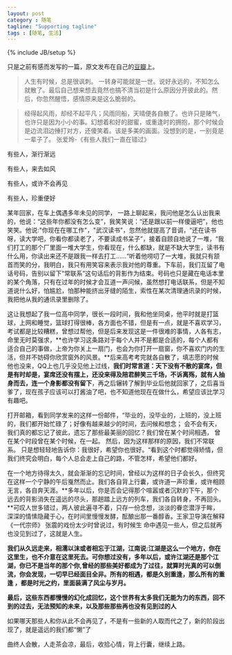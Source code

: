 ```yaml
---
layout: post
category : 随笔
tagline: "Supporting tagline"
tags : [随笔, 生活]
---
```

{% include JB/setup %}

只是之前有感而发写的一篇，原文发布在自己的[豆瓣](http://www.douban.com/note/295698799/)上。



> 人生有时候，总是很讽刺。 一转身可能就是一世。说好永远的，不知怎么就散了。最后自己想来想去竟然也搞不清当初是什么原因分开彼此的。然后，你忽然醒悟，感情原来是这么脆弱的。


> 经得起风雨，却经不起平凡；风雨同船，天晴便各自散了。也许只是赌气，也许只是因为小小的事。幻想着和好的甜蜜，或重逢时的拥抱，那个时候会是边流泪边捶打对方，还傻笑着。该是多美的画面。没想到的是，一别竟是一辈子了。
张爱玲-《有些人我们一直在错过》


有些人，渐行渐远

有些人，来去如风

有些人，或许不会再见

有些人，珍重便好

某年回家，在车上偶遇多年未见的同学， 一路上聊起来，我问他是怎么认出我来的，他说：“这些年你都没有怎么变”，我笑笑说：“还是跟以前一样傻逼吧”，他也笑笑。他说:"你现在在哪工作"，"武汉读书"，忽然他就提高了音调，“还在读书呀，读大学吧，你看你都读老了，不要读成书呆子”，接着自顾自地说了一堆，“我们打工的那个厂里面一堆大学生，你看现在，什么都缺，就是不缺大学生，读书有什么用，你读出来还不是跟我一样去打工……“听着他唠叨了一大堆，我就只有颔首而笑的分，我明白，我只有用笑容来表示我对他的尊重。下车前，我们互留了电话号码，告别以留下“常联系”这句话后的背影作为结束。号码也只是藏在电话本里的某个角落，只有在过年的时候才会互道一声问候，虽然想打电话联系，但是不知道说什么好，怕尴尬，怕那种能挤出牙缝的陌生，索性在某次清理通讯录的时候，我把他从我的通讯录里删除了。

这让我想起了我一位高中同学，很长一段时间，我和他坐同桌，他平时就是打篮球，上网和睡觉，篮球打得很棒，各方面也不错，但是有一点，就是不喜欢学习，考试都是比较糟糕，曾想过帮他，但是后来发现这是一件很难的事情，人各有志，命里无时莫强求，**也许学习这条路对于每个人并不是都是合适的，每个人都有适合自己的事做，上帝为你关上一扇门，也会为你打开一扇窗，你不喜欢门内的生活，但并不妨碍你欣赏窗外的风景。**后来高考考完就各自散了，填志愿的时候他也没来，QQ上也几乎没见他上过线，**我们时常言道：天下没有不散的宴席，但是有时却是，宴席还没有摆上，还没来得及陪君醉笑三千场，不诉离殇，就有人抽身而去，连一个身影都没有留下**，再之后辗转了解到毕业后他就回家了，之后喜当爹了，现在孩子应该可以打酱油了吧，也不知道他现在在做什么，希望应该比学习有趣吧。

打开邮箱，看到同学发来的这样一份邮件，“毕业的，没毕业的，上班的，没上班的，我们都开始忙碌了；好像有越来越少的时间，去问候和想念； 会不会有天，我们真的都忘记了彼此，遗忘了那些最美丽的回忆？我们曾在某个时间相遇， 曾在某个时段曾在某个时候，在一起。 然后，因为这样那样的原因，我们不常联系。 只是想轻轻地告诉你：我很好，希望你也很好。“看到这个时都觉得矫情，但我们终究会明白，每个人总会走上自己的路，不管怎样，希望他们都好。

在一个地方待得太久，就会渐渐的忘记时间，曾经以为这样的日子会长久，但终究在这样一个宁静的午后戛然而止。我们各自背上行囊，或许道一声珍重，或许相顾无言，各自奔天涯。**多年以后，你是否会记得那个喧嚣或者沉默的下午，那个远去的背影消失在遥远的尽头，那趟踏上远方的列车，我们各自转身，不再回头。**可叹人世多错过，两人彼此遍寻不着，只存一份念想，淡淡的眷恋潜浮于眸，深深的情愫隐藏于心，在时间里慢慢发酵，酝酿出那一番醇香。王家卫导演在解释《一代宗师》 张震的戏份太少时曾说过，有时候生 命中遇见一些人，但之后就再也没见到过了，这就是人生。

**我们从久远走来，相濡以沫或者相忘于江湖，江南说:江湖是这么一个地方，你在这里生，也不介意在这里死去。可你想过没有，多年以后，或许江湖还是那个江湖，你已不是当年的那个你,曾经的那些美好都成为了过往，就算时光真的可以倒流，你会发现，一切早已经面目全非。所有的相遇，都是久别重逢，那么所有的重逢 ，都是时光之约，里面装满了风尘与岁月。**

**最后，这些东西都慢慢的幻化成回忆，这个世界有太多我们无能为力的东西，回不到的过去，无法预知的未来，以及那些那些再也没有见到过的人**

如果哪天那些人和你从此不会再见了，不是有一些新的人取而代之了，新的阶段出现了，就是遥远的我们都“懒”了

曲终人会散，人走茶会凉，最后，收拾心情，背上行囊，继续上路。




